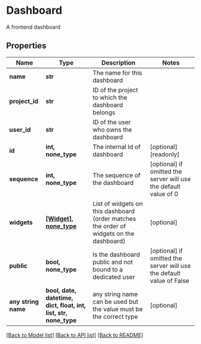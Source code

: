 # Dashboard

A frontend dashboard

## Properties
Name | Type | Description | Notes
------------ | ------------- | ------------- | -------------
**name** | **str** | The name for this dashboard | 
**project_id** | **str** | ID of the project to which the dashboard belongs | 
**user_id** | **str** | ID of the user who owns the dashboard | 
**id** | **int, none_type** | The internal Id of dashboard | [optional] [readonly] 
**sequence** | **int, none_type** | The sequence of the dashboard | [optional]  if omitted the server will use the default value of 0
**widgets** | [**[Widget], none_type**](Widget.md) | List of widgets on this dashboard (order matches the order of widgets on the dashboard) | [optional] 
**public** | **bool, none_type** | Is the dashboard public and not bound to a dedicated user | [optional]  if omitted the server will use the default value of False
**any string name** | **bool, date, datetime, dict, float, int, list, str, none_type** | any string name can be used but the value must be the correct type | [optional]

[[Back to Model list]](../README.md#documentation-for-models) [[Back to API list]](../README.md#documentation-for-api-endpoints) [[Back to README]](../README.md)


